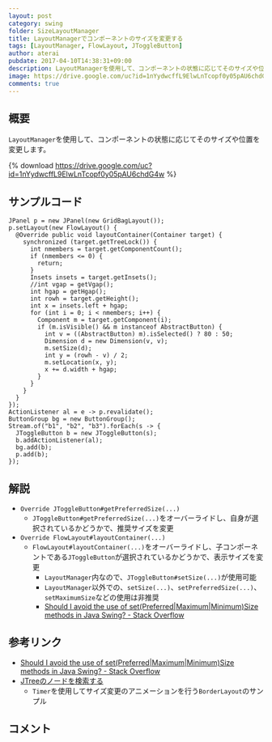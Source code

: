 ```yaml
---
layout: post
category: swing
folder: SizeLayoutManager
title: LayoutManagerでコンポーネントのサイズを変更する
tags: [LayoutManager, FlowLayout, JToggleButton]
author: aterai
pubdate: 2017-04-10T14:38:31+09:00
description: LayoutManagerを使用して、コンポーネントの状態に応じてそのサイズや位置を変更します。
image: https://drive.google.com/uc?id=1nYydwcffL9ElwLnTcopf0y05pAU6chdG4w
comments: true
---
```

## 概要
`LayoutManager`を使用して、コンポーネントの状態に応じてそのサイズや位置を変更します。

{% download https://drive.google.com/uc?id=1nYydwcffL9ElwLnTcopf0y05pAU6chdG4w %}

## サンプルコード
<pre class="prettyprint"><code>JPanel p = new JPanel(new GridBagLayout());
p.setLayout(new FlowLayout() {
  @Override public void layoutContainer(Container target) {
    synchronized (target.getTreeLock()) {
      int nmembers = target.getComponentCount();
      if (nmembers &lt;= 0) {
        return;
      }
      Insets insets = target.getInsets();
      //int vgap = getVgap();
      int hgap = getHgap();
      int rowh = target.getHeight();
      int x = insets.left + hgap;
      for (int i = 0; i &lt; nmembers; i++) {
        Component m = target.getComponent(i);
        if (m.isVisible() &amp;&amp; m instanceof AbstractButton) {
          int v = ((AbstractButton) m).isSelected() ? 80 : 50;
          Dimension d = new Dimension(v, v);
          m.setSize(d);
          int y = (rowh - v) / 2;
          m.setLocation(x, y);
          x += d.width + hgap;
        }
      }
    }
  }
});
ActionListener al = e -&gt; p.revalidate();
ButtonGroup bg = new ButtonGroup();
Stream.of("b1", "b2", "b3").forEach(s -&gt; {
  JToggleButton b = new JToggleButton(s);
  b.addActionListener(al);
  bg.add(b);
  p.add(b);
});
</code></pre>

## 解説
- `Override JToggleButton#getPreferredSize(...)`
    - `JToggleButton#getPreferredSize(...)`をオーバーライドし、自身が選択されているかどうかで、推奨サイズを変更
- `Override FlowLayout#layoutContainer(...)`
    - `FlowLayout#layoutContainer(...)`をオーバーライドし、子コンポーネントである`JToggleButton`が選択されているかどうかで、表示サイズを変更
        - `LayoutManager`内なので、`JToggleButton#setSize(...)`が使用可能
        - `LayoutManager`以外での、`setSize(...)`、`setPreferredSize(...)`、`setMaximumSize`などの使用は非推奨
        - [Should I avoid the use of set(Preferred|Maximum|Minimum)Size methods in Java Swing? - Stack Overflow](http://stackoverflow.com/questions/7229226/should-i-avoid-the-use-of-setpreferredmaximumminimumsize-methods-in-java-swi)

<!-- dummy comment line for breaking list -->

## 参考リンク
- [Should I avoid the use of set(Preferred|Maximum|Minimum)Size methods in Java Swing? - Stack Overflow](http://stackoverflow.com/questions/7229226/should-i-avoid-the-use-of-setpreferredmaximumminimumsize-methods-in-java-swi)
- [JTreeのノードを検索する](https://ateraimemo.com/Swing/SearchBox.html)
    - `Timer`を使用してサイズ変更のアニメーションを行う`BorderLayout`のサンプル

<!-- dummy comment line for breaking list -->

## コメント
